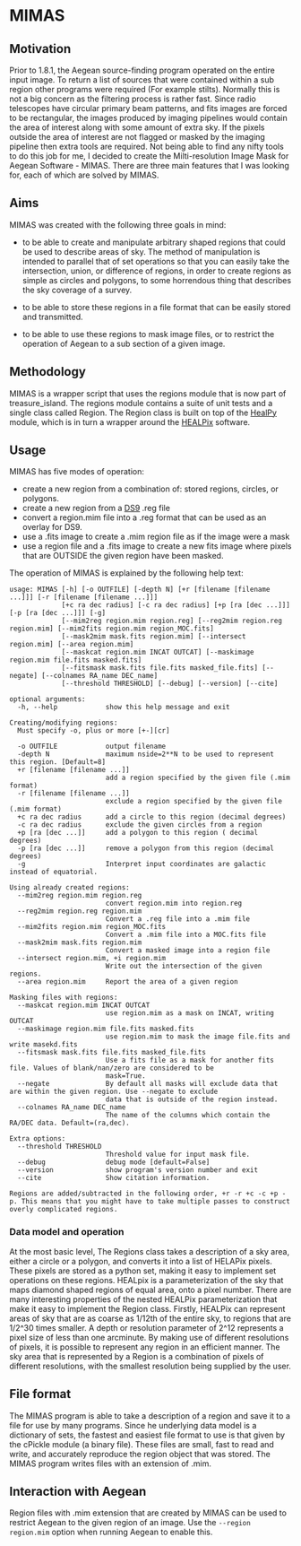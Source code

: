 # MIMAS

## Motivation

Prior to 1.8.1, the Aegean source-finding program operated on the entire input image. To return a list of sources that were contained within a sub region other programs were required (For example stilts). Normally this is not a big concern as the filtering process is rather fast. Since radio telescopes have circular primary beam patterns, and fits images are forced to be rectangular, the images produced by imaging pipelines would contain the area of interest along with some amount of extra sky. If the pixels outside the area of interest are not flagged or masked by the imaging pipeline then extra tools are required. Not being able to find any nifty tools to do this job for me, I decided to create the Milti-resolution Image Mask for Aegean Software - MIMAS. There are three main features that I was looking for, each of which are solved by MIMAS.

## Aims

MIMAS was created with the following three goals in mind:

* to be able to create and manipulate arbitrary shaped regions that could be used to describe areas of sky. The method of manipulation is intended to parallel that of set operations so that you can easily take the intersection, union, or difference of regions, in order to create regions as simple as circles and polygons, to some horrendous thing that describes the sky coverage of a survey.

* to be able to store these regions in a file format that can be easily stored and transmitted.

* to be able to use these regions to mask image files, or to restrict the operation of Aegean to a sub section of a given image.

## Methodology

MIMAS is a wrapper script that uses the regions module that is now part of treasure_island. The regions module contains a suite of unit tests and a single class called Region. The Region class is built on top of the [HealPy](https://github.com/healpy/healpy) module, which is in turn a wrapper around the [HEALPix](http://adsabs.harvard.edu/cgi-bin/nph-bib_query?bibcode=2005ApJ...622..759G&db_key=AST&high=41069202cf02947) software.


## Usage

MIMAS has five modes of operation:
* create a new region from a combination of: stored regions, circles, or polygons.
* create a new region from a [DS9](http://ds9.si.edu/site/Home.html) .reg file
* convert a region.mim file into a .reg format that can be used as an overlay for DS9.
* use a .fits image to create a .mim region file as if the image were a mask
* use a region file and a .fits image to create a new fits image where pixels that are OUTSIDE the given region have been masked.

The operation of MIMAS is explained by the following help text:
```console
usage: MIMAS [-h] [-o OUTFILE] [-depth N] [+r [filename [filename ...]]] [-r [filename [filename ...]]]
             [+c ra dec radius] [-c ra dec radius] [+p [ra [dec ...]]] [-p [ra [dec ...]]] [-g]
             [--mim2reg region.mim region.reg] [--reg2mim region.reg region.mim] [--mim2fits region.mim region_MOC.fits]
             [--mask2mim mask.fits region.mim] [--intersect region.mim] [--area region.mim]
             [--maskcat region.mim INCAT OUTCAT] [--maskimage region.mim file.fits masked.fits]
             [--fitsmask mask.fits file.fits masked_file.fits] [--negate] [--colnames RA_name DEC_name]
             [--threshold THRESHOLD] [--debug] [--version] [--cite]

optional arguments:
  -h, --help            show this help message and exit

Creating/modifying regions:
  Must specify -o, plus or more [+-][cr]

  -o OUTFILE            output filename
  -depth N              maximum nside=2**N to be used to represent this region. [Default=8]
  +r [filename [filename ...]]
                        add a region specified by the given file (.mim format)
  -r [filename [filename ...]]
                        exclude a region specified by the given file (.mim format)
  +c ra dec radius      add a circle to this region (decimal degrees)
  -c ra dec radius      exclude the given circles from a region
  +p [ra [dec ...]]     add a polygon to this region ( decimal degrees)
  -p [ra [dec ...]]     remove a polygon from this region (decimal degrees)
  -g                    Interpret input coordinates are galactic instead of equatorial.

Using already created regions:
  --mim2reg region.mim region.reg
                        convert region.mim into region.reg
  --reg2mim region.reg region.mim
                        Convert a .reg file into a .mim file
  --mim2fits region.mim region_MOC.fits
                        Convert a .mim file into a MOC.fits file
  --mask2mim mask.fits region.mim
                        Convert a masked image into a region file
  --intersect region.mim, +i region.mim
                        Write out the intersection of the given regions.
  --area region.mim     Report the area of a given region

Masking files with regions:
  --maskcat region.mim INCAT OUTCAT
                        use region.mim as a mask on INCAT, writing OUTCAT
  --maskimage region.mim file.fits masked.fits
                        use region.mim to mask the image file.fits and write masekd.fits
  --fitsmask mask.fits file.fits masked_file.fits
                        Use a fits file as a mask for another fits file. Values of blank/nan/zero are considered to be
                        mask=True.
  --negate              By default all masks will exclude data that are within the given region. Use --negate to exclude
                        data that is outside of the region instead.
  --colnames RA_name DEC_name
                        The name of the columns which contain the RA/DEC data. Default=(ra,dec).

Extra options:
  --threshold THRESHOLD
                        Threshold value for input mask file.
  --debug               debug mode [default=False]
  --version             show program's version number and exit
  --cite                Show citation information.

Regions are added/subtracted in the following order, +r -r +c -c +p -p. This means that you might have to take multiple passes to construct overly complicated regions.
```

### Data model and operation

At the most basic level, The Regions class takes a description of a sky area, either a circle or a polygon, and converts it into a list of HELAPix pixels. These pixels are stored as a python set, making it easy to implement set operations on these regions. HEALpix is a parameterization of the sky that maps diamond shaped regions of equal area, onto a pixel number. There are many interesting properties of the nested HEALPix parameterization that make it easy to implement the Region class. Firstly, HEALPix can represent areas of sky that are as coarse as 1/12th of the entire sky, to regions that are 1/2^30 times smaller. A depth or resolution parameter of 2^12 represents a pixel size of less than one arcminute. By making use of different resolutions of pixels, it is possible to represent any region in an efficient manner. The sky area that is represented by a Region is a combination of pixels of different resolutions, with the smallest resolution being supplied by the user.

## File format

The MIMAS program is able to take a description of a region and save it to a file for use by many programs. Since he underlying data model is a dictionary of sets, the fastest and easiest file format to use is that given by the cPickle module (a binary file). These files are small, fast to read and write, and accurately reproduce the region object that was stored. The MIMAS program writes files with an extension of .mim.

## Interaction with Aegean

Region files with .mim extension that are created by MIMAS can be used to restrict Aegean to the given region of an image. Use the `--region region.mim` option when running Aegean to enable this.
